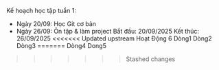 Kế hoạch học tập tuần 1:
- Ngày 20/09: Học Git cơ bản
- Ngày 26/09: Ôn tập & làm project
Bắt đầu: 20/09/2025
Kết thúc: 26/09/2025
<<<<<<< Updated upstream
Hoạt Động 6 
Dòng1
Dòng2
Dòng3
=======
Dòng4
Dong5
>>>>>>> Stashed changes

